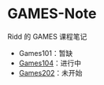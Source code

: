 # GAMES-Note

Ridd 的 GAMES 课程笔记

- Games101：暂缺
- [Games104](GAMES104/Games104.md)：进行中
- [Games202](GAMES202/Games202.md)：未开始

<!---
> [!info] 介绍
> Ridd 的 GAMES 课程笔记 My note on GAMES course
-->

<!---
> [!check] 进度
> [Games104](GAMES104/Games104.md)：进行中
>
> [Games202](GAMES202/Games202.md)：未开始
-->
